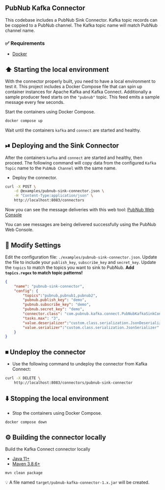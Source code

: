 ## PubNub Kafka Connector

This codebase includes a PubNub Sink Connector.
Kafka topic records can be coppied to a PubNub channel.
The Kafka topic name will match PubNub channel name.

### ✅ Requirements

* [Docker](https://www.docker.com/get-started)

## ⬆️  Starting the local environment

With the connector properly built, you need to have a local environment to test it.
This project includes a Docker Compose file that can spin up container instances for Apache Kafka and Kafka Connect.
Additionally a sample producer feed starts on the `"pubnub"` topic.
This feed emits a sample message every few seconds.

Start the containers using Docker Compose.

```bash
docker compose up
```

Wait until the containers `kafka` and `connect` are started and healthy.

## ⏯ Deploying and the Sink Connector

After the containers `kafka` and `connect` are started and healthy, then proceed.
The following command will copy data from the configured
`Kafka Topic` name to the `PubNub Channel` with the same name.

* Deploy the connector.

```bash
curl -X POST \
    -d @examples/pubnub-sink-connector.json \
    -H "Content-Type:application/json" \
    http://localhost:8083/connectors
```

Now you can see the message deliveries with this web tool:
[PubNub Web Console](https://stephenlb.github.io/pubnub-tools/console/console.html?channel=pubnub&origin=ps.pndsn.com&sub=demo&pub=demo&ssl=true)

You can see messages are being delivered successfully using the PubNub Web Console.

## 📝 Modify Settings

Edit the configuration file: `./examples/pubnub-sink-connector.json`.
Update the file to include your `publish_key`, `subscribe_key` and `secret_key`.
Update the `topics` to match the topics you want to sink to PubNub.
**Add `topics.regex` to match topic patterns!**

```json
{
    "name": "pubnub-sink-connector",
    "config": {
        "topics":"pubnub,pubnub1,pubnub2",
        "pubnub.publish_key": "demo",
        "pubnub.subscribe_key": "demo",
        "pubnub.secret_key": "demo",
        "connector.class": "com.pubnub.kafka.connect.PubNubKafkaSinkConnector",
        "tasks.max": "3",
        "value.deserializer":"custom.class.serialization.JsonDeserializer",
        "value.serializer":"custom.class.serialization.JsonSerializer"
    }
}
```

## ⏹ Undeploy the connector

* Use the following command to undeploy the connector from Kafka Connect:

```bash
curl -X DELETE \
    http://localhost:8083/connectors/pubnub-sink-connector
```

## ⬇️  Stopping the local environment

* Stop the containers using Docker Compose.

```bash
docker compose down
```

## ⚙️  Building the connector locally

Build the Kafka Connect connector locally

* [Java 11+](https://openjdk.org/install)
* [Maven 3.8.6+](https://maven.apache.org/download.cgi)

```bash
mvn clean package
```

💡 A file named `target/pubnub-kafka-connector-1.x.jar` will be created.

